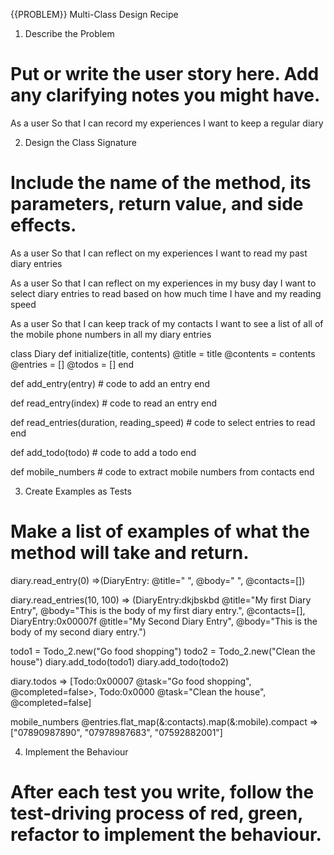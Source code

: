  {{PROBLEM}} Multi-Class Design Recipe

 1. Describe the Problem
# Put or write the user story here. Add any clarifying notes you might have.
As a user
So that I can record my experiences
I want to keep a regular diary 

2. Design the Class Signature
# Include the name of the method, its parameters, return value, and side effects.
As a user
So that I can reflect on my experiences
I want to read my past diary entries

As a user
So that I can reflect on my experiences in my busy day
I want to select diary entries to read based on how much time I have and my reading speed

As a user
So that I can keep track of my contacts
I want to see a list of all of the mobile phone numbers in all my diary entries

class Diary
  def initialize(title, contents)
    @title = title
    @contents = contents
    @entries = []
    @todos = []
  end

  def add_entry(entry)
    # code to add an entry
  end

  def read_entry(index)
    # code to read an entry
  end

  def read_entries(duration, reading_speed)
    # code to select entries to read
  end

  def add_todo(todo)
    # code to add a todo
  end

  def mobile_numbers
    # code to extract mobile numbers from contacts
  end

3. Create Examples as Tests
# Make a list of examples of what the method will take and return.

diary.read_entry(0) =>(DiaryEntry: @title=" ", @body=" ", @contacts=[])

diary.read_entries(10, 100) => (DiaryEntry:dkjbskbd @title="My first Diary Entry", @body="This is the body of my first diary entry.", @contacts=[], DiaryEntry:0x00007f @title="My Second Diary Entry", @body="This is the body of my second diary entry.")

todo1 = Todo_2.new("Go food shopping")
todo2 = Todo_2.new("Clean the house")
diary.add_todo(todo1)
diary.add_todo(todo2)

diary.todos => [Todo:0x00007 @task="Go food shopping", @completed=false>, Todo:0x0000 @task="Clean the house", @completed=false]

mobile_numbers
 @entries.flat_map(&:contacts).map(&:mobile).compact => ["07890987890", "07978987683", "07592882001"]

4. Implement the Behaviour
# After each test you write, follow the test-driving process of red, green, refactor to implement the behaviour.
